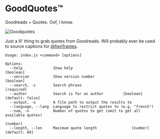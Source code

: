 # GoodQuotes™

Goodreads + Quotes. Oof, I know.

![Goodquotes](https://66.media.tumblr.com/d1afc6a841716c7efe73a544b392be1f/tumblr_pqbsg716R11u7hz0no1_540.png)

Just a lil' thing to grab quotes from Goodreads. Will probably ever be used to source captions for [@fieriframes](https://fieriframes.tumblr.com).

```
Usage: index.js <command> [options]

Options:
  --help              Show help                                        [boolean]
  --version           Show version number                              [boolean]
  --search, -s        Search phrase                                   [required]
  --author            Search is for an author         [boolean] [default: false]
  --output, -o        A file path to output the results to
  --language, --lang  Language to restrict quotes to (e.g. "french")
  --num, -n           Number of quotes to get (omit to get all available quotes)
                                                                        [number]
  --length, --len     Maximum quote length                [number] [default: 60]
```
